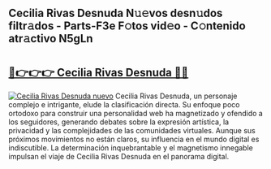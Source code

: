 ## Cecilia Rivas Desnuda N𝚞𝚎vos desn𝚞dos filtr𝚊dos - Parts-F3e F𝚘tos vid𝚎o - C𝚘ntenido atr𝚊ctivo N5gLn

# <h2><a href="http://mb61yzw.tromn.icu/?c=Cecilia+Rivas+Desnuda">🔗👉👉👉 Cecilia Rivas Desnuda 🔗🔗</a></h2>

[![Cecilia Rivas Desnuda nuevo](https://i.imgur.com/pEAQMta.gif)](http://mb61yzw.tromn.icu/?c=Cecilia+Rivas+Desnuda)
Cecilia Rivas Desnuda, un personaje complejo e intrigante, elude la clasificación directa. Su enfoque poco ortodoxo para construir una personalidad web ha magnetizado y ofendido a los seguidores, generando debates sobre la expresión artística, la privacidad y las complejidades de las comunidades virtuales. Aunque sus próximos movimientos no están claros, su influencia en el mundo digital es indiscutible. La determinación inquebrantable y el magnetismo innegable impulsan el viaje de Cecilia Rivas Desnuda en el panorama digital.

